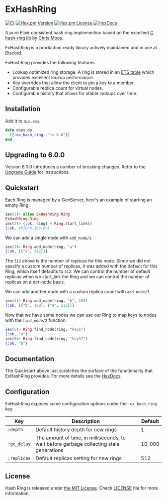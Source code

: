 # ExHashRing

[![CI](https://github.com/discord/ex_hash_ring/workflows/CI/badge.svg)](https://github.com/discord/ex_hash_ring/actions)
[![Hex.pm Version](http://img.shields.io/hexpm/v/ex_hash_ring.svg?style=flat)](https://hex.pm/packages/ex_hash_ring)
[![Hex.pm License](http://img.shields.io/hexpm/l/ex_hash_ring.svg?style=flat)](https://hex.pm/packages/ex_hash_ring)
[![HexDocs](https://img.shields.io/badge/HexDocs-Yes-blue)](https://hexdocs.pm/ex_hash_ring)

A pure Elixir consistent hash ring implemention based on the excellent [C hash-ring lib](https://github.com/chrismoos/hash-ring) by [Chris Moos](https://github.com/chrismoos).

ExHashRing is a production ready library actively maintained and in use at [Discord](https://discord.com).

ExHashRing provides the following features.

- Lookup optimized ring storage. A ring is stored in an [ETS table](https://erlang.org/doc/man/ets.html) which provides excellent lookup performance.
- Key overrides that allow the client to pin a key to a member.
- Configurable replica count for virtual nodes.
- Configurable history that allows for stable lookups over time.

## Installation

Add it to `mix.exs`.

```elixir
defp deps do
  [{:ex_hash_ring, "~> 6.0"}]
end
```

## Upgrading to 6.0.0

Version 6.0.0 introduces a number of breaking changes.  Refer to the [Upgrade Guide](/pages/upgrade.md) for instructions.

## Quickstart

Each Ring is managed by a GenServer, here's an example of starting an empty Ring.

```elixir
iex(1)> alias ExHashRing.Ring
ExHashRing.Ring
iex(2)> {:ok, ring} = Ring.start_link()
{:ok, #PID<0.166.0>}
```

We can add a single node with `add_node/2`

```elixir
iex(3)> Ring.add_node(ring, "a")
{:ok, [{"a", 512}]}
```

The `512` above is the number of replicas for this node.  Since we did not specify a custom number of replicas, it was added with the default for this Ring, which itself defaults to `512`.  We can control the number of default replicas when we start_link the Ring and we can control the number of replicas on a per-node basis.

We can add another node with a custom replica count with `add_node/3`

```elixir
iex(4)> Ring.add_node(ring, "b", 100)
{:ok, [{"b", 100}, {"a", 512}]}
```

Now that we have some nodes we can use our Ring to map keys to nodes with the `find_node/2` function.

```elixir
iex(5)> Ring.find_node(ring, "key1")
{:ok, "a"}
iex(6)> Ring.find_node(ring, "key37")
{:ok, "b"}
```

## Documentation

The Quickstart above just scratches the surface of the functionality that ExHashRing provides.  For more details see the [HexDocs](https://hexdocs.pm/ex_hash_ring)

## Configuration

ExHashRing exposes some configuration options under the `:ex_hash_ring` key.

| Key         | Description                                                                              | Default |
|-------------|------------------------------------------------------------------------------------------|---------|
| `:depth`    | Default history depth for new rings                                                      | 1       |
| `:gc_delay` | The amount of time, in milliseconds, to wait before garbage collecting stale generations | 10_000  |
| `:replicas` | Default replicas setting for new rings                                                   | 512     |

## License

Hash Ring is released under [the MIT License](LICENSE). Check [LICENSE](LICENSE) file for more information.
